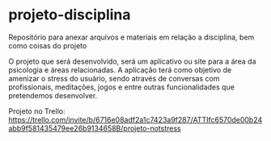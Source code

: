 # projeto-disciplina
Repositório para anexar arquivos e materiais em relação a disciplina, bem como coisas do projeto

O projeto que será desenvolvido, será um aplicativo ou site para a área da psicologia e áreas relacionadas.
A aplicação terá como objetivo de amenizar o stress do usuário, sendo através de conversas com profissionais, meditações, jogos
e entre outras funcionalidades que pretendemos desenvolver.


Projeto no Trello: https://trello.com/invite/b/6716e08adf2a1c7423a9f287/ATTIfc6570de00b24abb9f581435479ee26b9134658B/projeto-notstress
